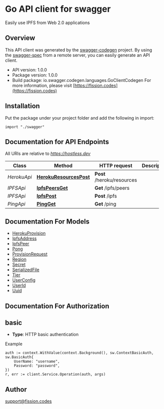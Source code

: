 # Go API client for swagger

Easily use IPFS from Web 2.0 applications

## Overview
This API client was generated by the [swagger-codegen](https://github.com/swagger-api/swagger-codegen) project.  By using the [swagger-spec](https://github.com/swagger-api/swagger-spec) from a remote server, you can easily generate an API client.

- API version: 1.0.0
- Package version: 1.0.0
- Build package: io.swagger.codegen.languages.GoClientCodegen
For more information, please visit [https://fission.codes](https://fission.codes)

## Installation
Put the package under your project folder and add the following in import:
```golang
import "./swagger"
```

## Documentation for API Endpoints

All URIs are relative to *https://hostless.dev*

Class | Method | HTTP request | Description
------------ | ------------- | ------------- | -------------
*HerokuApi* | [**HerokuResourcesPost**](docs/HerokuApi.md#herokuresourcespost) | **Post** /heroku/resources | 
*IPFSApi* | [**IpfsPeersGet**](docs/IPFSApi.md#ipfspeersget) | **Get** /ipfs/peers | 
*IPFSApi* | [**IpfsPost**](docs/IPFSApi.md#ipfspost) | **Post** /ipfs | 
*PingApi* | [**PingGet**](docs/PingApi.md#pingget) | **Get** /ping | 


## Documentation For Models

 - [HerokuProvision](docs/HerokuProvision.md)
 - [IpfsAddress](docs/IpfsAddress.md)
 - [IpfsPeer](docs/IpfsPeer.md)
 - [Pong](docs/Pong.md)
 - [ProvisionRequest](docs/ProvisionRequest.md)
 - [Region](docs/Region.md)
 - [Secret](docs/Secret.md)
 - [SerializedFile](docs/SerializedFile.md)
 - [Tier](docs/Tier.md)
 - [UserConfig](docs/UserConfig.md)
 - [UserId](docs/UserId.md)
 - [Uuid](docs/Uuid.md)


## Documentation For Authorization

## basic
- **Type**: HTTP basic authentication

Example
```golang
auth := context.WithValue(context.Background(), sw.ContextBasicAuth, sw.BasicAuth{
	UserName: "username",
	Password: "password",
})
r, err := client.Service.Operation(auth, args)
```

## Author

support@fission.codes

